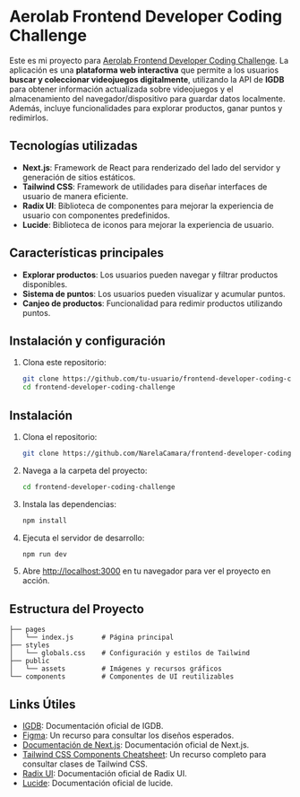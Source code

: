 # Aerolab Frontend Developer Coding Challenge

Este es mi proyecto para [Aerolab Frontend Developer Coding Challenge](https://github.com/Aerolab/frontend-developer-coding-challenge). La aplicación es una **plataforma web interactiva** que permite a los usuarios **buscar y coleccionar videojuegos digitalmente**, utilizando la API de **IGDB** para obtener información actualizada sobre videojuegos y el almacenamiento del navegador/dispositivo para guardar datos localmente. Además, incluye funcionalidades para explorar productos, ganar puntos y redimirlos.

## Tecnologías utilizadas

- **Next.js**: Framework de React para renderizado del lado del servidor y generación de sitios estáticos.
- **Tailwind CSS**: Framework de utilidades para diseñar interfaces de usuario de manera eficiente.
- **Radix UI**: Biblioteca de componentes para mejorar la experiencia de usuario con componentes predefinidos.
- **Lucide**: Biblioteca de iconos para mejorar la experiencia de usuario.

## Características principales

- **Explorar productos**: Los usuarios pueden navegar y filtrar productos disponibles.
- **Sistema de puntos**: Los usuarios pueden visualizar y acumular puntos.
- **Canjeo de productos**: Funcionalidad para redimir productos utilizando puntos.

## Instalación y configuración

1. Clona este repositorio:
   ```bash
   git clone https://github.com/tu-usuario/frontend-developer-coding-challenge.git
   cd frontend-developer-coding-challenge
   ```

## Instalación

1. Clona el repositorio:

   ```bash
   git clone https://github.com/NarelaCamara/frontend-developer-coding-challenge.git
   ```

2. Navega a la carpeta del proyecto:

   ```bash
   cd frontend-developer-coding-challenge
   ```

3. Instala las dependencias:

   ```bash
   npm install
   ```

4. Ejecuta el servidor de desarrollo:

   ```bash
   npm run dev
   ```

5. Abre [http://localhost:3000](http://localhost:3000) en tu navegador para ver el proyecto en acción.

## Estructura del Proyecto

```
├── pages
│   └── index.js       # Página principal
├── styles
│   └── globals.css    # Configuración y estilos de Tailwind
├── public
│   └── assets         # Imágenes y recursos gráficos
└── components         # Componentes de UI reutilizables
```

## Links Útiles

- [IGDB](https://api-docs.igdb.com/#getting-started): Documentación oficial de IGDB.
- [Figma](https://www.figma.com/design/3O7BxHFnSSawJeny3lXWkE/Aerolab-Frontend-Developer-Coding-Challenge---Public?node-id=16692-3187&node-type=canvas&t=skwJd4c0PSrsM21k-0): Un recurso para consultar los diseños esperados.
- [Documentación de Next.js](https://nextjs.org/docs): Documentación oficial de Next.js.
- [Tailwind CSS Components Cheatsheet](https://www.creative-tim.com/twcomponents/cheatsheet): Un recurso completo para consultar clases de Tailwind CSS.
- [Radix UI](https://www.radix-ui.com/themes/docs/overview/getting-started): Documentación oficial de Radix UI.
- [Lucide](https://lucide.dev/guide/installation): Documentación oficial de lucide.
